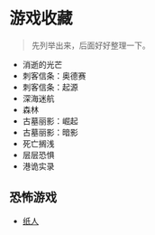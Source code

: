 # 游戏收藏

> 先列举出来，后面好好整理一下。

- 消逝的光芒
- 刺客信条：奥德赛
- 刺客信条：起源
- 深海迷航
- 森林
- 古墓丽影：崛起
- 古墓丽影：暗影
- 死亡搁浅
- 层层恐惧
- 港诡实录

## 恐怖游戏

- [纸人](https://store.steampowered.com/app/1051310/Paper_Dolls_Original/)
